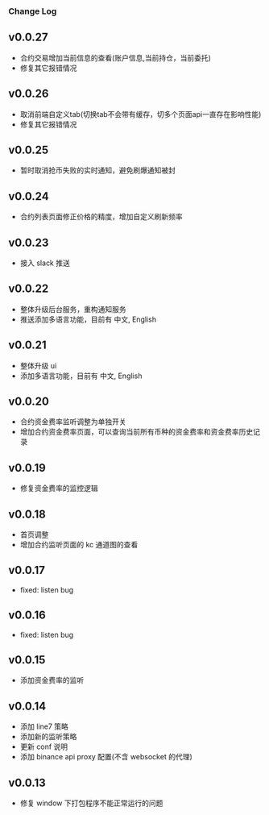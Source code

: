 ### Change Log

## v0.0.27
- 合约交易增加当前信息的查看(账户信息,当前持仓，当前委托)
- 修复其它报错情况

## v0.0.26
- 取消前端自定义tab(切换tab不会带有缓存，切多个页面api一直存在影响性能)
- 修复其它报错情况

## v0.0.25
- 暂时取消抢币失败的实时通知，避免刷爆通知被封

## v0.0.24
- 合约列表页面修正价格的精度，增加自定义刷新频率

## v0.0.23
- 接入 slack 推送

## v0.0.22
- 整体升级后台服务，重构通知服务
- 推送添加多语言功能，目前有 中文, English

## v0.0.21
- 整体升级 ui 
- 添加多语言功能，目前有 中文, English

## v0.0.20
- 合约资金费率监听调整为单独开关
- 增加合约资金费率页面，可以查询当前所有币种的资金费率和资金费率历史记录

## v0.0.19
- 修复资金费率的监控逻辑

## v0.0.18
- 首页调整
- 增加合约监听页面的 kc 通道图的查看

## v0.0.17
- fixed: listen bug

## v0.0.16
- fixed: listen bug

## v0.0.15
- 添加资金费率的监听

## v0.0.14
- 添加 line7 策略
- 添加新的监听策略
- 更新 conf 说明
- 添加 binance api proxy 配置(不含 websocket 的代理)

## v0.0.13
- 修复 window 下打包程序不能正常运行的问题

